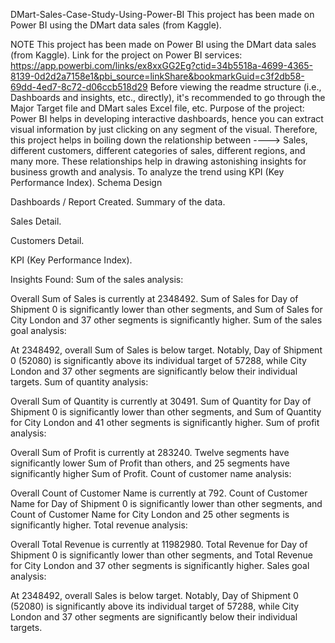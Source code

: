 DMart-Sales-Case-Study-Using-Power-BI
This project has been made on Power BI using the DMart data sales (from Kaggle).

NOTE
This project has been made on Power BI using the DMart data sales (from Kaggle).
Link for the project on Power BI services: https://app.powerbi.com/links/ex8xxGG2Eg?ctid=34b5518a-4699-4365-8139-0d2d2a7158e1&pbi_source=linkShare&bookmarkGuid=c3f2db58-69dd-4ed7-8c72-d06ccb518d29
Before viewing the readme structure (i.e., Dashboards and insights, etc., directly), it's recommended to go through the Major Target file and DMart sales Excel file, etc.
Purpose of the project:
Power BI helps in developing interactive dashboards, hence you can extract visual information by just clicking on any segment of the visual.
Therefore, this project helps in boiling down the relationship between ----> Sales, different customers, different categories of sales, different regions, and many more.
These relationships help in drawing astonishing insights for business growth and analysis.
To analyze the trend using KPI (Key Performance Index).
Schema Design



Dashboards / Report Created.
Summary of the data.


Sales Detail.


Customers Detail.


KPI (Key Performance Index).


Insights Found:
Sum of the sales analysis:

Overall Sum of Sales is currently at 2348492. Sum of Sales for Day of Shipment 0 is significantly lower than other segments, and Sum of Sales for City London and 37 other segments is significantly higher.
Sum of the sales goal analysis:

At 2348492, overall Sum of Sales is below target. Notably, Day of Shipment 0 (52080) is significantly above its individual target of 57288, while City London and 37 other segments are significantly below their individual targets.
Sum of quantity analysis:

Overall Sum of Quantity is currently at 30491. Sum of Quantity for Day of Shipment 0 is significantly lower than other segments, and Sum of Quantity for City London and 41 other segments is significantly higher.
Sum of profit analysis:

Overall Sum of Profit is currently at 283240. Twelve segments have significantly lower Sum of Profit than others, and 25 segments have significantly higher Sum of Profit.
Count of customer name analysis:

Overall Count of Customer Name is currently at 792. Count of Customer Name for Day of Shipment 0 is significantly lower than other segments, and Count of Customer Name for City London and 25 other segments is significantly higher.
Total revenue analysis:

Overall Total Revenue is currently at 11982980. Total Revenue for Day of Shipment 0 is significantly lower than other segments, and Total Revenue for City London and 37 other segments is significantly higher.
Sales goal analysis:

At 2348492, overall Sales is below target. Notably, Day of Shipment 0 (52080) is significantly above its individual target of 57288, while City London and 37 other segments are significantly below their individual targets.
